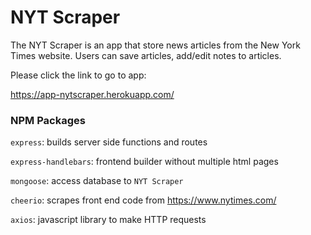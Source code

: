# NYT Scraper

The NYT Scraper is an app that store news articles from the New York Times website. Users can save articles, add/edit notes to articles.

Please click the link to go to app:

https://app-nytscraper.herokuapp.com/

### NPM Packages

`express`: builds server side functions and routes

`express-handlebars`: frontend builder without multiple html pages

`mongoose`: access database to `NYT Scraper`

`cheerio`: scrapes front end code from https://www.nytimes.com/

`axios`: javascript library to make HTTP requests
